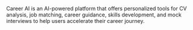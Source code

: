 Career AI is an AI-powered platform that offers personalized tools for CV analysis, job matching, career guidance, skills development, and mock interviews to help users accelerate their career journey.
